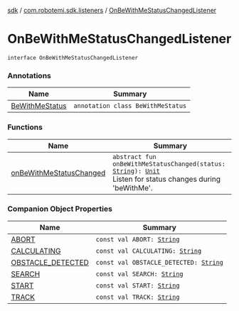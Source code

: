 [sdk](../../index.md) / [com.robotemi.sdk.listeners](../index.md) / [OnBeWithMeStatusChangedListener](./index.md)

# OnBeWithMeStatusChangedListener

`interface OnBeWithMeStatusChangedListener`

### Annotations

| Name | Summary |
|---|---|
| [BeWithMeStatus](-be-with-me-status/index.md) | `annotation class BeWithMeStatus` |

### Functions

| Name | Summary |
|---|---|
| [onBeWithMeStatusChanged](on-be-with-me-status-changed.md) | `abstract fun onBeWithMeStatusChanged(status: `[`String`](https://kotlinlang.org/api/latest/jvm/stdlib/kotlin/-string/index.html)`): `[`Unit`](https://kotlinlang.org/api/latest/jvm/stdlib/kotlin/-unit/index.html)<br>Listen for status changes during 'beWithMe'. |

### Companion Object Properties

| Name | Summary |
|---|---|
| [ABORT](-a-b-o-r-t.md) | `const val ABORT: `[`String`](https://kotlinlang.org/api/latest/jvm/stdlib/kotlin/-string/index.html) |
| [CALCULATING](-c-a-l-c-u-l-a-t-i-n-g.md) | `const val CALCULATING: `[`String`](https://kotlinlang.org/api/latest/jvm/stdlib/kotlin/-string/index.html) |
| [OBSTACLE_DETECTED](-o-b-s-t-a-c-l-e_-d-e-t-e-c-t-e-d.md) | `const val OBSTACLE_DETECTED: `[`String`](https://kotlinlang.org/api/latest/jvm/stdlib/kotlin/-string/index.html) |
| [SEARCH](-s-e-a-r-c-h.md) | `const val SEARCH: `[`String`](https://kotlinlang.org/api/latest/jvm/stdlib/kotlin/-string/index.html) |
| [START](-s-t-a-r-t.md) | `const val START: `[`String`](https://kotlinlang.org/api/latest/jvm/stdlib/kotlin/-string/index.html) |
| [TRACK](-t-r-a-c-k.md) | `const val TRACK: `[`String`](https://kotlinlang.org/api/latest/jvm/stdlib/kotlin/-string/index.html) |
